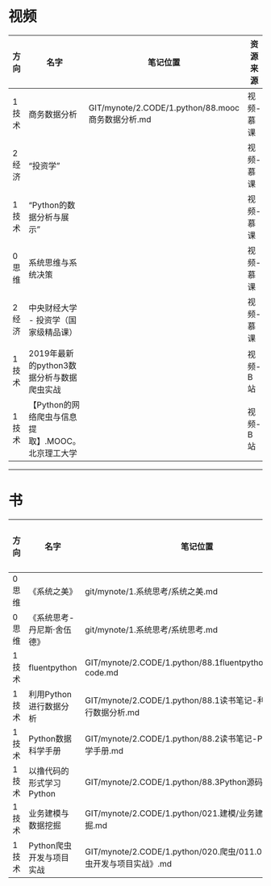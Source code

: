 

# 视频

|方向 | 名字 | 笔记位置 | 资源来源 | 学习进度 | 备注 |
|--- |---|---|---|---|---|
|1技术 | 商务数据分析 | GIT/mynote/2.CODE/1.python/88.mooc商务数据分析.md | 视频-慕课 | 1% | |
|2经济 | “投资学” |  | 视频-慕课 | 0% | |
|1技术 | “Python的数据分析与展示” |  | 视频-慕课 | 0% | |
|0思维 | 系统思维与系统决策 |  | 视频-慕课 | 100% | |
|2经济 | 中央财经大学 - 投资学（国家级精品课） |  | 视频-慕课 | 0% | |
|1技术 | 2019年最新的python3数据分析与数据爬虫实战 |  | 视频-B站 | 0% | |
|1技术 | 【Python的网络爬虫与信息提取】.MOOC。北京理工大学 |  | 视频-B站 | 0% | |

---

# 书

|方向 | 名字 | 笔记位置 | 资源来源 | 学习进度 | 备注 |
|--- |---|---|---|---|---|
0思维 | 《系统之美》 | git/mynote/1.系统思考/系统之美.md | pdf | 100% | |
0思维 | 《系统思考-丹尼斯·舍伍德》 | git/mynote/1.系统思考/系统思考.md | pdf | 100% | |
1技术 | fluentpython | GIT/mynote/2.CODE/1.python/88.1fluentpython_example-code.md | pdf | 0 | |
1技术 | 利用Python进行数据分析 | GIT/mynote/2.CODE/1.python/88.1读书笔记-利用Python进行数据分析.md | pdf | 0 | |
1技术 | Python数据科学手册 | GIT/mynote/2.CODE/1.python/88.2读书笔记-Python数据科学手册.md | pdf | 0 | |
1技术 | 以撸代码的形式学习Python | GIT/mynote/2.CODE/1.python/88.3Python源码读学.md | web | 1% | |
1技术 | 业务建模与数据挖掘 | GIT/mynote/2.CODE/1.python/021.建模/业务建模与数据挖掘.md | pdf | 1% | |
1技术 | Python爬虫开发与项目实战 | GIT/mynote/2.CODE/1.python/020.爬虫/011.0《Python爬虫开发与项目实战》.md | pdf | 1% |






